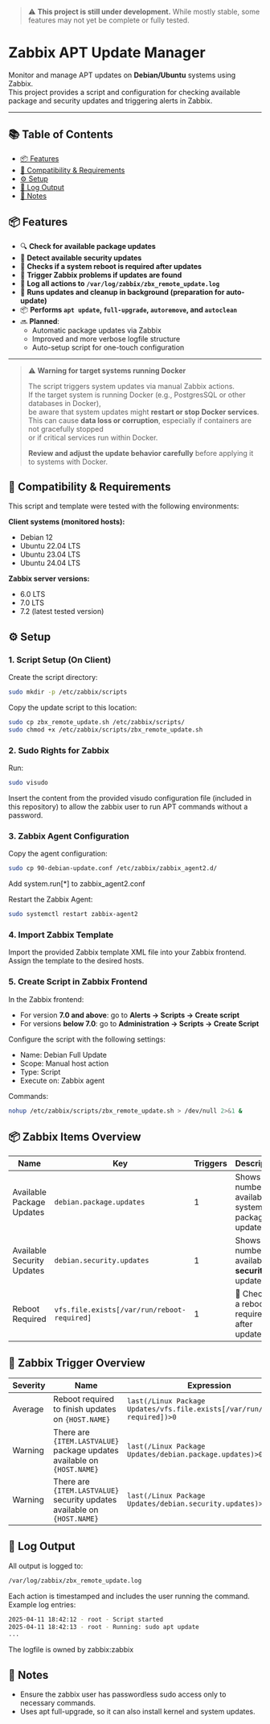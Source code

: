 > ⚠️ **This project is still under development.**
> While mostly stable, some features may not yet be complete or fully tested.

# Zabbix APT Update Manager

Monitor and manage APT updates on **Debian/Ubuntu** systems using Zabbix.  
This project provides a script and configuration for checking available package and security updates and triggering alerts in Zabbix.

---

## 📚 Table of Contents

- [📦 Features](#-features)
- [🧩 Compatibility & Requirements](#-compatibility--requirements)
- [⚙️ Setup](#-setup)
- [📂 Log Output](#-log-output)
- [📌 Notes](#-notes)

## 📦 Features

- 🔍 **Check for available package updates**
- 🔐 **Detect available security updates**
- 🔄 **Checks if a system reboot is required after updates**
- 🚨 **Trigger Zabbix problems if updates are found**
- 📄 **Log all actions to `/var/log/zabbix/zbx_remote_update.log`**
- 🧪 **Runs updates and cleanup in background (preparation for auto-update)**
- 📦 **Performs `apt update`, `full-upgrade`, `autoremove`, and `autoclean`**
- 🔜 **Planned**:
  - Automatic package updates via Zabbix
  - Improved and more verbose logfile structure
  - Auto-setup script for one-touch configuration

---
> ⚠️ **Warning for target systems running Docker**
>
> The script triggers system updates via manual Zabbix actions.  
> If the target system is running Docker (e.g., PostgresSQL or other databases in Docker),  
> be aware that system updates might **restart or stop Docker services**.  
> This can cause **data loss or corruption**, especially if containers are not gracefully stopped  
> or if critical services run within Docker.  
>
> **Review and adjust the update behavior carefully** before applying it to systems with Docker.

## 🧩 Compatibility & Requirements

This script and template were tested with the following environments:

**Client systems (monitored hosts):**
- Debian 12
- Ubuntu 22.04 LTS
- Ubuntu 23.04 LTS
- Ubuntu 24.04 LTS

**Zabbix server versions:**
- 6.0 LTS
- 7.0 LTS
- 7.2 (latest tested version)

## ⚙️ Setup 

### 1. Script Setup (On Client)

Create the script directory:

```bash
sudo mkdir -p /etc/zabbix/scripts
```
Copy the update script to this location:
```bash
sudo cp zbx_remote_update.sh /etc/zabbix/scripts/
sudo chmod +x /etc/zabbix/scripts/zbx_remote_update.sh
```

### 2. Sudo Rights for Zabbix

Run:
```bash
sudo visudo
```
Insert the content from the provided visudo configuration file (included in this repository) to allow the zabbix user to run APT commands without a password.

### 3. Zabbix Agent Configuration
Copy the agent configuration:
```bash
sudo cp 90-debian-update.conf /etc/zabbix/zabbix_agent2.d/
```

Add system.run[*] to zabbix_agent2.conf

Restart the Zabbix Agent:
```bash
sudo systemctl restart zabbix-agent2
```

### 4. Import Zabbix Template

Import the provided Zabbix template XML file into your Zabbix frontend. Assign the template to the desired hosts.

### 5. Create Script in Zabbix Frontend

In the Zabbix frontend:

- For version **7.0 and above**: go to **Alerts → Scripts → Create script**
- For versions **below 7.0**: go to **Administration → Scripts → Create Script**

Configure the script with the following settings:
- Name: Debian Full Update
- Scope: Manual host action
- Type: Script
- Execute on: Zabbix agent

Commands:
```bash
nohup /etc/zabbix/scripts/zbx_remote_update.sh > /dev/null 2>&1 &
```
## 📦 Zabbix Items Overview

| Name                      | Key                                         | Triggers | Description                                           |
|---------------------------|---------------------------------------------|----------|-------------------------------------------------------|
| Available Package Updates | `debian.package.updates`                   | 1        | Shows the number of available system package updates. |
| Available Security Updates| `debian.security.updates`                  | 1        | Shows the number of available **security** updates.   |
| Reboot Required           | `vfs.file.exists[/var/run/reboot-required]`| 1        | 🔄 Checks if a reboot is required after updates.       |

## 🚨 Zabbix Trigger Overview

| Severity | Name                                                  | Expression                                                                 |
|----------|-------------------------------------------------------|----------------------------------------------------------------------------|
| Average  | Reboot required to finish updates on `{HOST.NAME}`    | `last(/Linux Package Updates/vfs.file.exists[/var/run/reboot-required])>0`|
| Warning  | There are `{ITEM.LASTVALUE}` package updates available on `{HOST.NAME}` | `last(/Linux Package Updates/debian.package.updates)>0`|
| Warning  | There are `{ITEM.LASTVALUE}` security updates available on `{HOST.NAME}` | `last(/Linux Package Updates/debian.security.updates)>0`|


## 📂 Log Output

All output is logged to:
```bash
/var/log/zabbix/zbx_remote_update.log
```

Each action is timestamped and includes the user running the command. Example log entries:
```bash
2025-04-11 18:42:12 - root - Script started
2025-04-11 18:42:13 - root - Running: sudo apt update
...
```

The logfile is owned by zabbix:zabbix


## 📌 Notes
- Ensure the zabbix user has passwordless sudo access only to necessary commands.
- Uses apt full-upgrade, so it can also install kernel and system updates.

